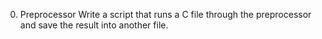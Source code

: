 0. Preprocessor  Write a script that runs a C file through the preprocessor and save the result into another file.
